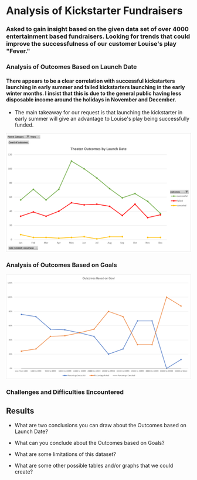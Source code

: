 # Analysis of Kickstarter Fundraisers

### Asked to gain insight based on the given data set of over 4000 entertainment based fundraisers. Looking for trends that could improve the successfulness of our customer Louise's play "Fever."

### Analysis of Outcomes Based on Launch Date
#### There appears to be a clear correlation with successful kickstarters launching in early summer and failed kickstarters launching in the early winter months. I insist that this is due to the general public having less disposable income around the holidays in November and December. 
- The main takeaway for our request is that launching the kickstarter in early summer will give an advantage to Louise's play being successfully funded.

![image of Theater Outcomes by Launch Date](https://github.com/marveld21/kickstarter-analysis/blob/main/Resources/Theater_Outcomes_vs_Launch.png "Theater Outcomes by Launch Date")
### Analysis of Outcomes Based on Goals
![image of Outcomes vs Goals](https://github.com/marveld21/kickstarter-analysis/blob/main/Resources/Outcomes_vs_Goals.png "Outcomes vs Goals")
### Challenges and Difficulties Encountered

## Results

- What are two conclusions you can draw about the Outcomes based on Launch Date?

- What can you conclude about the Outcomes based on Goals?

- What are some limitations of this dataset?

- What are some other possible tables and/or graphs that we could create?